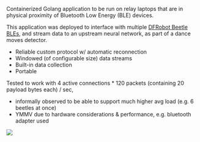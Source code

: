 Containerized Golang application to be run on relay laptops that are in physical proximity of Bluetooth Low Energy (BLE) devices.

This application was deployed to interface with multiple [DFRobot Beetle BLEs](https://www.dfrobot.com/product-1259.html), and stream data to an upstream neural network, as part of a dance moves detector.


- Reliable custom protocol w/ automatic reconnection
- Windowed (of configurable size) data streams
- Built-in data collection
- Portable

Tested to work with 4 active connections * 120 packets (containing 20 payload bytes each) / sec,
- informally observed to be able to support much higher avg load (e.g. 6 beetles at once)
- YMMV due to hardware considerations & performance, e.g. bluetooth adapter used


![](https://user-images.githubusercontent.com/40201586/106851817-e2040d80-66f1-11eb-819b-36ccb35d8eb6.png)
